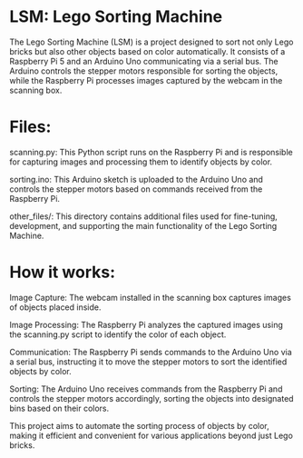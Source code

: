 # LSM: Lego Sorting Machine

The Lego Sorting Machine (LSM) is a project designed to sort not only Lego bricks but also other objects based on color automatically. It consists of a Raspberry Pi 5 and an Arduino Uno communicating via a serial bus. The Arduino controls the stepper motors responsible for sorting the objects, while the Raspberry Pi processes images captured by the webcam in the scanning box.
# Files:

scanning.py: This Python script runs on the Raspberry Pi and is responsible for capturing images and processing them to identify objects by color.

sorting.ino: This Arduino sketch is uploaded to the Arduino Uno and controls the stepper motors based on commands received from the Raspberry Pi.

other_files/: This directory contains additional files used for fine-tuning, development, and supporting the main functionality of the Lego Sorting Machine.

# How it works:

Image Capture: The webcam installed in the scanning box captures images of objects placed inside.

Image Processing: The Raspberry Pi analyzes the captured images using the scanning.py script to identify the color of each object.

Communication: The Raspberry Pi sends commands to the Arduino Uno via a serial bus, instructing it to move the stepper motors to sort the identified objects by color.

Sorting: The Arduino Uno receives commands from the Raspberry Pi and controls the stepper motors accordingly, sorting the objects into designated bins based on their colors.

This project aims to automate the sorting process of objects by color, making it efficient and convenient for various applications beyond just Lego bricks.
